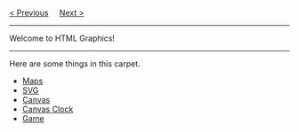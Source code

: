 <a href="/HTML/Forms/Input-FormAttributes.md">&lt; Previous</a>
&nbsp;&nbsp;&nbsp;
<a href="/HTML/Graphics/Canvas/Main.md">Next &gt;</a>
<hr>
Welcome to HTML Graphics!
<hr>
Here are some things in this carpet.
<ul>
  <li><a href="/HTML/Graphics/GoogleMaps">Maps</a></li>
  <li><a href="/HTML/Graphics/SVG">SVG</a></li>
  <li><a href="/HTML/Graphics/Canvas/">Canvas</a></li>
  <li><a href="/HTML/Graphics/Canvas/Clock/">Canvas Clock</a></li>
  <li><a href="/HTML/Graphics/Game/">Game</a></li>
</ul>
